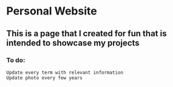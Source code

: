 # Personal Website

## This is a page that I created for fun that is intended to showcase my projects

  ### To do:
    Update every term with relevant information
    Update photo every few years

    

